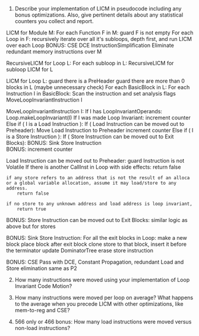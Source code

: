 1. Describe your implementation of LICM in pseudocode including any bonus optimizations. 
    Also, give pertinent details about any statistical counters you collect and report.

LICM for Module M:
    For each Function F in M:
        guard F is not empty
        For each Loop in F:
            recursively iterate over all it's subloops, depth first, and run LICM over each Loop
    BONUS:  CSE
            DCE
            InstructionSimplification
            Eliminate redundant memory instructions over M

RecursiveLICM for Loop L:
    For each subloop in L:
        RecursiveLICM for subloop
    LICM for L

LICM for Loop L:
    guard there is a PreHeader
    guard there are more than 0 blocks in L (maybe unnecessary check)
    For each BasicBlock in L:
        For each Instruction I in BasicBlock:
            Scan the instruction and set analysis flags
            MoveLoopInvariantInstruction I

MoveLoopInvariantInstruction I:
    If I has LoopInvariantOperands:
        Loop.makeLoopInvariant(I)
    If I was made Loop Invariant:
        increment counter
    Else if ( I is a Load Instruction ):
        If ( Load Instruction can be moved out to Preheader):
            Move Load Instruction to Preheader
            increment counter
    Else if ( I is a Store Instruction ):
        If ( Store Instruction can be moved out to Exit Blocks):
        BONUS: Sink Store Instruction   
        BONUS: increment counter

Load Instruction can be moved out to Preheader:
    guard Instruction is not Volatile
    If there is another CallInst in Loop with side effects: return false

    if any store refers to an address that is not the result of an alloca or a global variable allocation, assume it may load/store to any address. 
        return false
    
    if no store to any unknown address and load address is loop invariant,
        return true
    

BONUS: Store Instruction can be moved out to Exit Blocks:
    similar logic as above but for stores

BONUS: Sink Store Instruction:
    For all the exit blocks in Loop:
        make a new block
        place block after exit block
        clone store to that block, insert it before the terminator
        update DominatorTree
    erase store instruction

BONUS: CSE Pass with DCE, Constant Propagation, redundant Load and Store elimination
    same as P2


2. How many instructions were moved using your implementation of Loop Invariant Code Motion?


3.  How many instructions were moved per loop on average?
    What happens to the average when you precede LICM with other optimizations, like mem-to-reg and CSE?

3. 566 only or 466 bonus: How many load instructions were moved versus non-load instructions?
